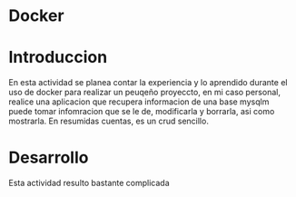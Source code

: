 # Docker
# Introduccion

En esta actividad se planea contar la experiencia y lo aprendido durante el uso de docker para realizar un peuqeño proyeccto, en mi caso personal, realice una aplicacion que recupera informacion de una base mysqlm puede tomar infomracion que se le de, modificarla y borrarla, asi como mostrarla. En resumidas cuentas, es un crud sencillo.
# Desarrollo

Esta actividad resulto bastante complicada
